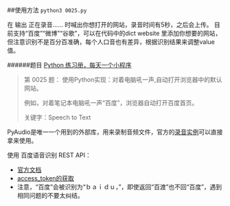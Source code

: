 ##使用方法
`python3 0025.py`

在 输出 正在录音...... 时喊出你想打开的网站，录音时间有5秒，之后会上传。
目前支持“百度”“微博”“谷歌”，可以在代码中的dict website 里添加你想要的网站，但注意识别不是百分百准确，每个人口音也有差异，根据识别结果来调整value值。

######题目
[Python 练习册，每天一个小程序](https://github.com/Yixiaohan/show-me-the-code)
>第 0025 题： 使用Python实现：对着电脑吼一声,自动打开浏览器中的默认网站。
>
>例如，对着笔记本电脑吼一声“百度”，浏览器自动打开百度首页。
>
> 关键字：Speech to Text



PyAudio是唯一一个用到的外部库，用来录制音频文件，官方的[录音实例](http://people.csail.mit.edu/hubert/pyaudio/#record-example)可以直接拿来使用。

使用 百度语音识别 REST API：
* [官方文档](http://yuyin.baidu.com/docs/asr/56)
* [access_token的获取](http://developer.baidu.com/wiki/index.php?title=docs/oauth/client)
* 注意，“百度”会被识别为“ｂａｉｄｕ，”，即使返回“百渡”也不回“百度”，遇到相同问题的不要太纠结。